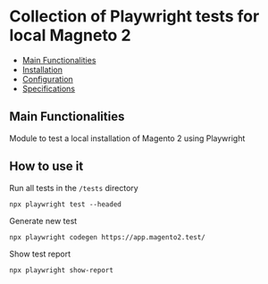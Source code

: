 # Collection of Playwright tests for local Magneto 2

- [Main Functionalities](#markdown-header-main-functionalities)
- [Installation](#markdown-header-installation)
- [Configuration](#markdown-header-configuration)
- [Specifications](#markdown-header-how-to-use-it)


## Main Functionalities
Module to test a local installation of Magento 2 using Playwright

## How to use it

Run all tests in the `/tests` directory

```shell
npx playwright test --headed
```

Generate new test

```shell
npx playwright codegen https://app.magento2.test/
```

Show test report

```shell
npx playwright show-report
```